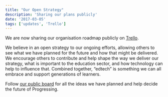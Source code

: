 ```yaml
---
title: "Our Open Strategy"
description: 'Sharing our plans publicly'
date: '2017-03-05'
tags: ['updates', 'Trello']
---
```


We are now sharing our organisation roadmap publicly on [Trello](https://trello.com/b/uJJMFTkl/progressing).

We believe in an open strategy to our ongoing efforts, allowing others to see what we have planned for the future and how that might be delivered. We encourage others to contribute and help shape the way we deliver our strategy, what is important to the education sector, and how technology can help to influence that. Combined together, “edtech” is something we can all embrace and support generations of learners.

Follow [our public board](https://trello.com/b/uJJMFTkl/progressing) for all the ideas we have planned and help decide the future of Progressing.